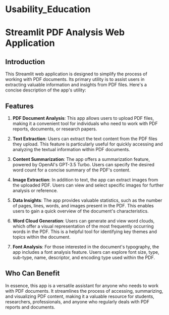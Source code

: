 # Usability_Education

# Streamlit PDF Analysis Web Application

## Introduction

This Streamlit web application is designed to simplify the process of working with PDF documents. Its primary utility is to assist users in extracting valuable information and insights from PDF files. Here's a concise description of the app's utility:

## Features

1. **PDF Document Analysis**: This app allows users to upload PDF files, making it a convenient tool for individuals who need to work with PDF reports, documents, or research papers.

2. **Text Extraction**: Users can extract the text content from the PDF files they upload. This feature is particularly useful for quickly accessing and analyzing the textual information within PDF documents.

3. **Content Summarization**: The app offers a summarization feature, powered by OpenAI's GPT-3.5 Turbo. Users can specify the desired word count for a concise summary of the PDF's content.

4. **Image Extraction**: In addition to text, the app can extract images from the uploaded PDF. Users can view and select specific images for further analysis or reference.

5. **Data Insights**: The app provides valuable statistics, such as the number of pages, lines, words, and images present in the PDF. This enables users to gain a quick overview of the document's characteristics.

6. **Word Cloud Generation**: Users can generate and view word clouds, which offer a visual representation of the most frequently occurring words in the PDF. This is a helpful tool for identifying key themes and topics within the document.

7. **Font Analysis**: For those interested in the document's typography, the app includes a font analysis feature. Users can explore font size, type, sub-type, name, descriptor, and encoding type used within the PDF.

## Who Can Benefit

In essence, this app is a versatile assistant for anyone who needs to work with PDF documents. It streamlines the process of accessing, summarizing, and visualizing PDF content, making it a valuable resource for students, researchers, professionals, and anyone who regularly deals with PDF reports and documents.
